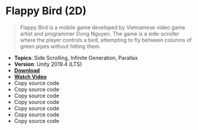 # Flappy Bird (2D)

> Flappy Bird is a mobile game developed by Vietnamese video game artist and programmer Dong Nguyen. The game is a side-scroller where the player controls a bird, attempting to fly between columns of green pipes without hitting them.

- **Topics**: Side Scrolling, Infinite Generation, Parallax
- **Version**: Unity 2019.4 (LTS)
- [**Download**](https://github.com/zigurous/unity-flappy-bird-tutorial/archive/refs/heads/main.zip)
- [**Watch Video**](https://youtu.be/ihvBiJ1oC9U)
- Copy source code
- Copy source code
- Copy source code
- Copy source code
- Copy source code
- Copy source code
- Copy source code